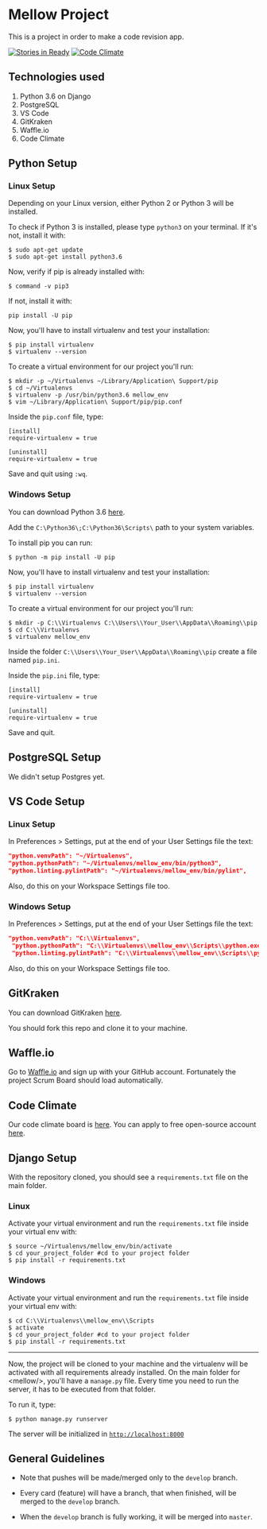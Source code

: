 # Mellow Project

This is a project in order to make a code revision app.

[![Stories in Ready](https://badge.waffle.io/izabelacborges/mellow.png?label=ready&title=Ready)](http://waffle.io/izabelacborges/mellow)
[![Code Climate](https://codeclimate.com/github/izabelacborges/mellow/badges/gpa.svg)](https://codeclimate.com/github/izabelacborges/mellow)

## Technologies used

1. Python 3.6 on Django
1. PostgreSQL
1. VS Code
1. GitKraken
1. Waffle.io
1. Code Climate

## Python Setup

### Linux Setup

Depending on your Linux version, either Python 2 or Python 3 will be installed.

To check if Python 3 is installed, please type `python3` on your terminal. If it's not, install it with:

```shell
$ sudo apt-get update
$ sudo apt-get install python3.6
```

Now, verify if pip is already installed with:

```shell
$ command -v pip3
```

If not, install it with:

```shell
pip install -U pip
```

Now, you'll have to install virtualenv and test your installation:

```shell
$ pip install virtualenv
$ virtualenv --version
```

To create a virtual environment for our project you'll run:

```shell
$ mkdir -p ~/Virtualenvs ~/Library/Application\ Support/pip
$ cd ~/Virtualenvs
$ virtualenv -p /usr/bin/python3.6 mellow_env
$ vim ~/Library/Application\ Support/pip/pip.conf
```

Inside the `pip.conf` file, type:

```shell
[install]
require-virtualenv = true

[uninstall]
require-virtualenv = true
```

Save and quit using `:wq`.

### Windows Setup

You can download Python 3.6 [here](https://www.python.org/downloads/).

Add the `C:\Python36\;C:\Python36\Scripts\` path to your system variables.

To install pip you can run:

```shell
$ python -m pip install -U pip
```

Now, you'll have to install virtualenv and test your installation:

```shell
$ pip install virtualenv
$ virtualenv --version
```

To create a virtual environment for our project you'll run:

```shell
$ mkdir -p C:\\Virtualenvs C:\\Users\\Your_User\\AppData\\Roaming\\pip
$ cd C:\\Virtualenvs
$ virtualenv mellow_env
```

Inside the folder `C:\\Users\\Your_User\\AppData\\Roaming\\pip` create a file named `pip.ini`.

Inside the `pip.ini` file, type:

```shell
[install]
require-virtualenv = true

[uninstall]
require-virtualenv = true
```

Save and quit.

## PostgreSQL Setup

We didn't setup Postgres yet.

## VS Code Setup

### Linux Setup

In Preferences > Settings, put at the end of your User Settings file the text:

```json
"python.venvPath": "~/Virtualenvs",
"python.pythonPath": "~/Virtualenvs/mellow_env/bin/python3",
"python.linting.pylintPath": "~/Virtualenvs/mellow_env/bin/pylint",
```

Also, do this on your Workspace Settings file too.

### Windows Setup

In Preferences > Settings, put at the end of your User Settings file the text:

```json
"python.venvPath": "C:\\Virtualenvs",
 "python.pythonPath": "C:\\Virtualenvs\\mellow_env\\Scripts\\python.exe",
 "python.linting.pylintPath": "C:\\Virtualenvs\\mellow_env\\Scripts\\pylint.exe",
```

Also, do this on your Workspace Settings file too.

## GitKraken

You can download GitKraken [here](https://www.gitkraken.com/).

You should fork this repo and clone it to your machine.

## Waffle.io

Go to [Waffle.io](https://waffle.io/) and sign up with your GitHub account. Fortunately the project Scrum Board should load automatically.

## Code Climate

Our code climate board is [here](https://codeclimate.com/github/izabelacborges/mellow/). You can apply to  free open-source account [here](https://codeclimate.com/oauth_signups/new).

## Django Setup

With the repository cloned, you should see a `requirements.txt` file on the main folder.

### Linux

Activate your virtual environment and run the `requirements.txt` file inside your virtual env with:

```shell
$ source ~/Virtualenvs/mellow_env/bin/activate
$ cd your_project_folder #cd to your project folder
$ pip install -r requirements.txt
```

### Windows

Activate your virtual environment and run the `requirements.txt` file inside your virtual env with:

```shell
$ cd C:\\Virtualenvs\\mellow_env\\Scripts
$ activate
$ cd your_project_folder #cd to your project folder
$ pip install -r requirements.txt
```

***

Now, the project will be cloned to your machine and the virtualenv will be activated with all requirements already installed. On the main folder for \<mellow/\>, you'll have a `manage.py` file. Every time you need to run the server, it has to be executed from that folder.

To run it, type:

```shell
$ python manage.py runserver
```

The server will be initialized in [`http://localhost:8000`](http://localhost:8000)

## General Guidelines

* Note that pushes will be made/merged only to the `develop` branch.

* Every card (feature) will have a branch, that when finished, will be merged to the `develop` branch.

* When the `develop` branch is fully working, it will be merged into `master`.
